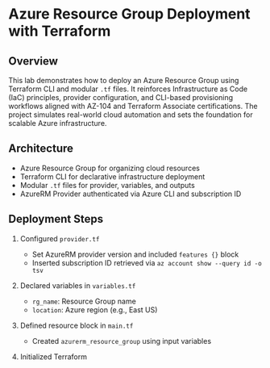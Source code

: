 # Azure Resource Group Deployment with Terraform

## Overview

This lab demonstrates how to deploy an Azure Resource Group using Terraform CLI and modular `.tf` files. It reinforces Infrastructure as Code (IaC) principles, provider configuration, and CLI-based provisioning workflows aligned with AZ-104 and Terraform Associate certifications. The project simulates real-world cloud automation and sets the foundation for scalable Azure infrastructure.

## Architecture

- Azure Resource Group for organizing cloud resources
- Terraform CLI for declarative infrastructure deployment
- Modular `.tf` files for provider, variables, and outputs
- AzureRM Provider authenticated via Azure CLI and subscription ID

## Deployment Steps

1. Configured `provider.tf`  
   - Set AzureRM provider version and included `features {}` block  
   - Inserted subscription ID retrieved via `az account show --query id -o tsv`

2. Declared variables in `variables.tf`  
   - `rg_name`: Resource Group name  
   - `location`: Azure region (e.g., East US)

3. Defined resource block in `main.tf`  
   - Created `azurerm_resource_group` using input variables

4. Initialized Terraform  
